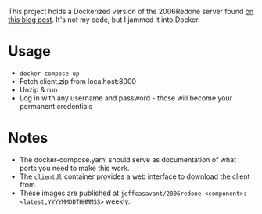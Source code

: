 This project holds a Dockerized version of the 2006Redone server found [on this blog post](https://www.rune-server.ee/runescape-development/rs2-server/downloads/655403-2006redone-release-highly-accurate-runescape-2006-remake.html).  It's not my code, but I jammed it into Docker.

# Usage

* `docker-compose up`
* Fetch client.zip from localhost:8000
* Unzip & run
* Log in with any username and password - those will become your permanent credentials

# Notes

* The docker-compose.yaml should serve as documentation of what ports you need to make this work.
* The `clientdl` container provides a web interface to download the client from.
* These images are published at `jeffcasavant/2006redone-<component>:<latest,YYYYMMDDTHHMMSS>` weekly.
